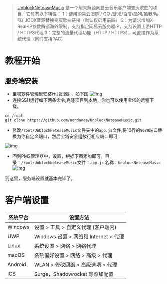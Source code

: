 > [UnblockNeteaseMusic](https://github.com/nondanee/UnblockNeteaseMusic) 是一个用来解锁网易云音乐客户端变灰歌曲的项目，它具有以下特性：
1：使用网易云旧链 / QQ /虾米/百度/酷狗/酷我/咕咪/ JOOX音源替换变灰歌曲链接（默认仅启用前四）
2：为请求增加X-Real-IP参数解锁海外限制，支持指定网易云服务器IP，支持设置上游HTTP / HTTPS代理
3：完整的流量代理功能（HTTP / HTTPS），可直接作为系统代理（同时支持PAC）

# 教程开始
## 服务端安装
- 宝塔软件管理里安装`PM2管理器` ，如下图
![img](https://r.photo.store.qq.com/psb?/V11ZWwHn4UJDQ6/mPZ5FSAfdbulhO4wwCuCsxSQOD7dCfPgbA12QQNb.N8!/r/dL4AAAAAAAAA)
- 连接SSH运行如下两条命令,克隆项目到本地，你也可以使用宝塔的远程下载。
```
cd /root
git clone https://github.com/nondanee/UnblockNeteaseMusic.git
```
- 修改`/root/UnblockNeteaseMusic`文件夹中的`app.js`文件,将16行的`8080`端口替换为你自定义端口，然后宝塔安全组放行相应端口即可

![img](https://r.photo.store.qq.com/psb?/V11ZWwHn4UJDQ6/gz28EBrK7rowkCYctFP*hyYF5HFinmRZrEeh.BKOtXc!/r/dEwBAAAAAAAA)
- 回到PM2管理器中，设置，根据下图添加即可。目录：`/root/UnblockNeteaseMusic`文件：`app.js` 名称：`UnblockNeteaseMusic`
![img](https://r.photo.store.qq.com/psb?/V11ZWwHn4UJDQ6/DpyyIwidunUVO71NbAp3cGYYCfQ9voYSDBEflSpBZBw!/r/dL8AAAAAAAAA)

到这里，服务端设置就基本完毕了。
# 客户端设置
| 系统平台              | 设置方法                  |
| ------------------------- | ----------------------------- |
| Windows | 	设置 > 工具 > 自定义代理 (客户端内) |
| UWP   | Windows 设置 > 网络和 Internet > 代理 |
| Linux   | 系统设置 > 网络 > 网络代理 |
| macOS   | 系统偏好设置 > 网络 > 高级 > 代理 |
| Android   | WLAN > 修改网络 > 高级选项 > 代理 |
| iOS  | Surge，Shadowrocket 等添加配置 |

